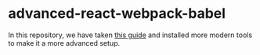 # advanced-react-webpack-babel

In this repository, we have taken [this guide](https://nasidulislam.hashnode.dev/beginners-guide-to-minimal-react-webpack-4-babel-7-project-setup-ck7m7erad00ec8ss1xzmfntqm)
and installed more modern tools to make it a more advanced setup.

